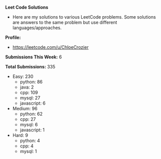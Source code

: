 **Leet Code Solutions**

- Here are my solutions to various LeetCode problems. Some solutions are answers to the same problem but use different languages/approaches.

**Profile:**

- https://leetcode.com/u/ChloeCrozier

**Submissions This Week:** 6

**Total Submissions:** 335
- Easy: 230
  - python: 86
  - java: 2
  - cpp: 109
  - mysql: 27
  - javascript: 6
- Medium: 96
  - python: 62
  - cpp: 27
  - mysql: 6
  - javascript: 1
- Hard: 9
  - python: 4
  - cpp: 4
  - mysql: 1